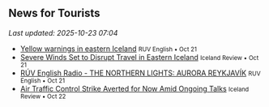 ## News for Tourists

*Last updated: 2025-10-23 07:04*

- <a href="https://nyr.ruv.is/english/2025-10-21-yellow-warnings-in-eastern-iceland-456744/" target="_blank">Yellow warnings in eastern Iceland</a> <small>RUV English • Oct 21</small>
- <a href="https://www.icelandreview.com/news/severe-winds-set-to-disrupt-travel-in-eastern-iceland/" target="_blank">Severe Winds Set to Disrupt Travel in Eastern Iceland</a> <small>Iceland Review • Oct 21</small>
- <a href="https://nyr.ruv.is/english/2025-10-21-ruv-english-radio-the-northern-lights-aurora-reykjavik-456786/" target="_blank">RÚV English Radio - THE NORTHERN LIGHTS: AURORA REYKJAVÍK</a> <small>RUV English • Oct 21</small>
- <a href="https://www.icelandreview.com/news/air-traffic-control-strike-averted-for-now-amid-ongoing-talks/" target="_blank">Air Traffic Control Strike Averted for Now Amid Ongoing Talks</a> <small>Iceland Review • Oct 22</small>
